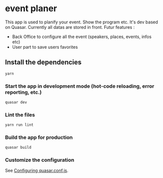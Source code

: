 # event planer

This app is used to planify your event. Show the program etc.
It's dev based on Quasar.
Currently all datas are stored in front. 
Futur features :
- Back Office to configure all the event (speakers, places, events, infos etc)
- User part to save users favorites 


## Install the dependencies
```bash
yarn
```

### Start the app in development mode (hot-code reloading, error reporting, etc.)
```bash
quasar dev
```

### Lint the files
```bash
yarn run lint
```

### Build the app for production
```bash
quasar build
```

### Customize the configuration
See [Configuring quasar.conf.js](https://quasar.dev/quasar-cli/quasar-conf-js).
